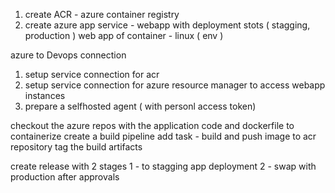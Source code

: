 


1. create ACR - azure container registry
2. create azure app service - webapp with deployment stots ( stagging, production )
    web app of container - linux ( env )



azure to Devops connection
1. setup service connection for acr
2. setup service connection for azure resource manager to access webapp instances
3. prepare a selfhosted agent ( with personl access token)


checkout the azure repos with the application code and dockerfile to containerize
create a build pipeline
add task - build and push image to acr repository
tag the build artifacts

create release with 2 stages
1 - to stagging app deployment
2 - swap with production after approvals